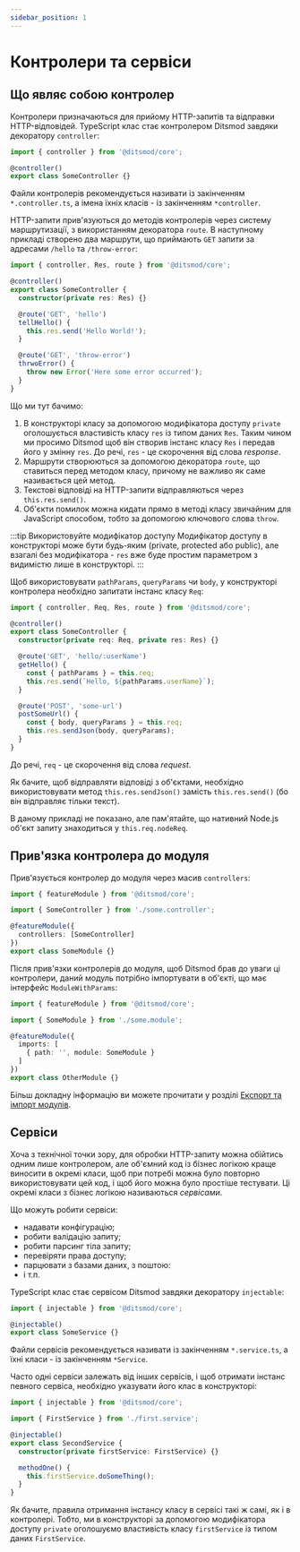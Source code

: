 ```yaml
---
sidebar_position: 1
---
```


# Контролери та сервіси

## Що являє собою контролер

Контролери призначаються для прийому HTTP-запитів та відправки HTTP-відповідей. TypeScript клас стає контролером Ditsmod завдяки декоратору `controller`:

```ts
import { controller } from '@ditsmod/core';

@controller()
export class SomeController {}
```

Файли контролерів рекомендується називати із закінченням `*.controller.ts`, а імена їхніх класів - із закінченням `*controller`.

<!--
Загалом, в декоратор `controller` можна передавати об'єкт із такими властивостями:

```ts
import { controller } from '@ditsmod/core';

@controller({
  providersPerRou: [], // Провайдери на рівні роута
  providersPerReq: [] // Провайдери на рівні запиту
})
export class SomeController {}
```
-->

HTTP-запити прив'язуються до методів контролерів через систему маршрутизації, з використанням декоратора `route`. В наступному прикладі створено два маршрути, що приймають `GET` запити за адресами `/hello` та `/throw-error`:

```ts
import { controller, Res, route } from '@ditsmod/core';

@controller()
export class SomeController {
  constructor(private res: Res) {}

  @route('GET', 'hello')
  tellHello() {
    this.res.send('Hello World!');
  }

  @route('GET', 'throw-error')
  thrwoError() {
    throw new Error('Here some error occurred');
  }
}
```

Що ми тут бачимо:

1. В конструкторі класу за допомогою модифікатора доступу `private` оголошується властивість класу `res` із типом даних `Res`. Таким чином ми просимо Ditsmod щоб він створив інстанс класу `Res` і передав його у змінну `res`. До речі, `res` - це скорочення від слова _response_.
2. Маршрути створюються за допомогою декоратора `route`, що ставиться перед методом класу, причому не важливо як саме називається цей метод.
3. Текстові відповіді на HTTP-запити відправляються через `this.res.send()`.
4. Об'єкти помилок можна кидати прямо в методі класу звичайним для JavaScript способом, тобто за допомогою ключового слова `throw`.

:::tip Використовуйте модифікатор доступу
Модифікатор доступу в конструкторі може бути будь-яким (private, protected або public), але взагалі без модифікатора - `res` вже буде простим параметром з видимістю лише в конструкторі.
:::

Щоб використовувати `pathParams`, `queryParams` чи `body`, у конструкторі контролера необхідно запитати інстанс класу `Req`:

```ts
import { controller, Req, Res, route } from '@ditsmod/core';

@controller()
export class SomeController {
  constructor(private req: Req, private res: Res) {}

  @route('GET', 'hello/:userName')
  getHello() {
    const { pathParams } = this.req;
    this.res.send(`Hello, ${pathParams.userName}`);
  }

  @route('POST', 'some-url')
  postSomeUrl() {
    const { body, queryParams } = this.req;
    this.res.sendJson(body, queryParams);
  }
}
```

До речі, `req` - це скорочення від слова _request_.

Як бачите, щоб відправляти відповіді з об'єктами, необхідно використовувати метод `this.res.sendJson()` замість `this.res.send()` (бо він відправляє тільки текст).

В даному прикладі не показано, але пам'ятайте, що нативний Node.js об'єкт запиту знаходиться у `this.req.nodeReq`.

## Прив'язка контролера до модуля

Прив'язується контролер до модуля через масив `controllers`:

```ts {6}
import { featureModule } from '@ditsmod/core';

import { SomeController } from './some.controller';

@featureModule({
  controllers: [SomeController]
})
export class SomeModule {}
```

Після прив'язки контролерів до модуля, щоб Ditsmod брав до уваги ці контролери, даний модуль потрібно імпортувати в об'єкті, що має інтерфейс `ModuleWithParams`:

```ts {7}
import { featureModule } from '@ditsmod/core';

import { SomeModule } from './some.module';

@featureModule({
  imports: [
    { path: '', module: SomeModule }
  ]
})
export class OtherModule {}
```

Більш докладну інформацію ви можете прочитати у розділі [Експорт та імпорт модулів][1].

## Сервіси

Хоча з технічної точки зору, для обробки HTTP-запиту можна обійтись одним лише контролером, але об'ємний код із бізнес логікою краще виносити в окремі класи, щоб при потребі можна було повторно використовувати цей код, і щоб його можна було простіше тестувати. Ці окремі класи з бізнес логікою називаються _сервісами_.

Що можуть робити сервіси:

- надавати конфігурацію;
- робити валідацію запиту;
- робити парсинг тіла запиту;
- перевіряти права доступу;
- парцювати з базами даних, з поштою:
- і т.п.

TypeScript клас стає сервісом Ditsmod завдяки декоратору `injectable`:

```ts
import { injectable } from '@ditsmod/core';

@injectable()
export class SomeService {}
```

Файли сервісів рекомендується називати із закінченням `*.service.ts`, а їхні класи - із закінченням `*Service`.

Часто одні сервіси залежать від інших сервісів, і щоб отримати інстанс певного сервіса, необхідно указувати його клас в конструкторі:

```ts
import { injectable } from '@ditsmod/core';

import { FirstService } from './first.service';

@injectable()
export class SecondService {
  constructor(private firstService: FirstService) {}

  methodOne() {
    this.firstService.doSomeThing();
  }
}
```

Як бачите, правила отримання інстансу класу в сервісі такі ж самі, як і в контролері. Тобто, ми в конструкторі за допомогою модифікатора доступу `private` оголошуємо властивість класу `firstService` із типом даних `FirstService`.

[1]: /components-of-ditsmod-app/exports-and-imports#імпорт-модуля
